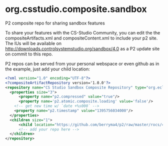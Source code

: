 org.csstudio.composite.sandbox
==============================

P2 composite repo for sharing sandbox features

To share your features with the CS-Studio Community, you can edit the the compositeArtifacts.xml and compositeContent.xml to include your p2 site.  The IUs will be available on http://downloads.controlsystemstudio.org/sandbox/4.0 as a P2 update site on commit to this repo.

P2 repos can be served from your personal webspace or even github as in the example, just add your child location:

```xml
<?xml version="1.0" encoding="UTF-8"?>
<?compositeArtifactRepository version='1.0.0'?>
<repository name="CS Studio Sandbox Composite Repository" type="org.eclipse.equinox.internal.p2.artifact.repository.CompositeArtifactRepository" version="1.0.0">
  <properties size="3">
	  <property name="p2.compressed" value="true"/>
	  <property name='p2.atomic.composite.loading' value='false'/>
    <!-- get new time w/ `date +%s000` -->
    <property name="p2.timestamp" value="1395756034000"/>
  </properties>
  <children size="1">
	  <child location="https://github.com/berryma4/p2/raw/master/rocs/4.0"/>
	  <!-- add your repo here -->
  </children>
</repository>
```
